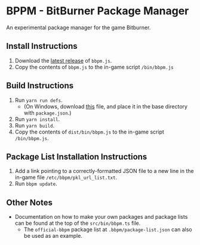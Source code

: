 # BPPM - BitBurner Package Manager
An experimental package manager for the game Bitburner.

## Install Instructions
1. Download the [latest release](https://github.com/jojotastic777/bitburner-bbpm/releases) of `bbpm.js`.
2. Copy the contents of `bbpm.js` to the in-game script `/bin/bbpm.js`

## Build Instructions
1. Run `yarn run defs`.
    - (On Windows, download [this](https://github.com/danielyxie/bitburner/raw/dev/src/ScriptEditor/NetscriptDefinitions.d.ts) file, and place it in the base directory with `package.json`.)
2. Run `yarn install`.
3. Run `yarn build`.
4. Copy the contents of `dist/bin/bbpm.js` to the in-game script `/bin/bbpm.js`.

## Package List Installation Instructions
1. Add a link pointing to a correctly-formatted JSON file to a new line in the in-game file `/etc/bbpm/pkl_url_list.txt`.
2. Run `bbpm update`.

## Other Notes
- Documentation on how to make your own packages and package lists can be found at the top of the `src/bin/bbpm.ts` file.
    - The `official-bbpm` package list at `.bbpm/package-list.json` can also be used as an example.